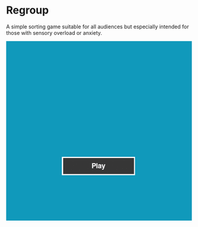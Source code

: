 # Regroup

A simple sorting game suitable for all audiences but especially intended for those with sensory overload or anxiety.

![gif demonstration](demo.gif)

